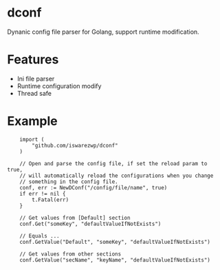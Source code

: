# dconf
Dynanic config file parser for Golang, support runtime modification.

# Features
- Ini file parser
- Runtime configuration modify
- Thread safe

# Example
```
    import (
        "github.com/iswarezwp/dconf"
    )

    // Open and parse the config file, if set the reload param to true,
    // will automatically reload the configurations when you change
    // something in the config file.
    conf, err := NewDConf("/config/file/name", true)
    if err != nil {
        t.Fatal(err)
    }

    // Get values from [Default] section
    conf.Get("someKey", "defaultValueIfNotExists")
    
    // Equals ...
    conf.GetValue("Default", "someKey", "defaultValueIfNotExists")

    // Get values from other sections
    conf.GetValue("secName", "keyName", "defaultValueIfNotExists")
```